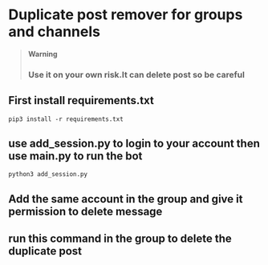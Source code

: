 # Duplicate post remover for groups and channels

> **Warning**
>
> ### Use it on your **own risk**.It can **delete post** so **be careful**

## First install requirements.txt

`pip3 install -r requirements.txt`

## use add_session.py to login to your account then use main.py to run the bot

`python3 add_session.py`

## Add the same account in the group and give it permission to delete message

## run this command in the group to delete the duplicate post
